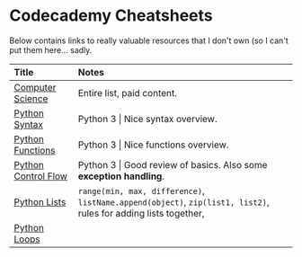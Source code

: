 # Codecademy Cheatsheets

Below contains links to really valuable resources that I don't own \(so I can't put them here... sadly.

| Title | Notes |
| :--- | :--- |
| [Computer Science](https://www.codecademy.com/learn/paths/computer-science) | Entire list, paid content.  |
| [Python Syntax](https://www.codecademy.com/learn/paths/computer-science/tracks/cspath-intro/modules/cspath-python-syntax/cheatsheet) | Python 3 \| Nice syntax overview. |
| [Python Functions](https://www.codecademy.com/learn/paths/computer-science/tracks/cspath-intro/modules/cspath-python-functions/cheatsheet) | Python 3 \| Nice functions overview. |
| [Python Control Flow](https://www.codecademy.com/learn/paths/computer-science/tracks/cspath-flow-data-iteration/modules/dspath-control-flow/cheatsheet) | Python 3 \| Good review of basics. Also some **exception handling**.  |
| [Python Lists](https://www.codecademy.com/learn/paths/computer-science/tracks/cspath-flow-data-iteration/modules/dspath-lists/cheatsheet) | `range(min, max, difference)`, `listName.append(object)`, `zip(list1, list2)`, rules for adding lists together,  |
| [Python Loops](https://www.codecademy.com/learn/paths/computer-science/tracks/cspath-flow-data-iteration/modules/dspath-python-loops/cheatsheet) |  |



